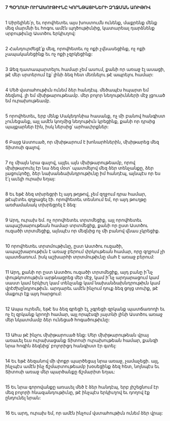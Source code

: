 **7 ՊՕՂՈՍԻ ՈՒՐԱԽՈՒԹԻՒՆԸ ԿՈՐՆԹԱՑԻՆԵՐԻ ԶՂՋՄԱՆ ԱՌԻԹՈՎ**

\
1 Սիրելինե՛ր, եւ որովհետեւ այս խոստումն ունենք, մաքրենք մենք մեզ մարմնի եւ հոգու ամէն պղծութիւնից, կատարեալ դարձնենք սրբութիւնը Աստծու երկիւղով:

\
2 Հանդուրժեցէ՛ք մեզ, որովհետեւ ոչ ոքի չվնասեցինք, ոչ ոքի չապականեցինք եւ ոչ ոքի չզրկեցինք:

\
3 Ձեզ դատապարտելու համար չեմ ասում, քանի որ առաջ էլ ասացի, թէ մեր սրտերում էք՝ լինի ձեզ հետ մեռնելու թէ ապրելու համար:

\
4 Մեծ վստահութիւն ունեմ ձեր հանդէպ. մեծապէս հպարտ եմ ձեզնով. լի եմ մխիթարութեամբ. մեր բոլոր նեղութիւնների մէջ լցուած եմ ուրախութեամբ.

\
5 որովհետեւ, երբ մենք Մակեդոնիա հասանք, ոչ մի բանով հանգիստ չունեցանք, այլ ամէն կողմից նեղութիւն կրեցինք, քանի որ դրսից պայքարներ էին, իսկ ներսից՝ արհաւիրքներ:

\
6 Բայց Աստուած, որ մխիթարում է խոնարհներին, մխիթարեց մեզ Տիտոսի գալով.

\
7 ոչ միայն նրա գալով, այլեւ այն մխիթարութեամբ, որով մխիթարուել էր նա ձեզ մօտ՝ պատմելով մեզ ձեր տենչանքը, ձեր լացուկոծը, ձեր նախանձախնդրութիւնը իմ հանդէպ, այնպէս որ ես է՛լ աւելի ուրախ եղայ:

\
8 Եւ եթէ ձեզ տխրեցրի էլ այդ թղթով, չեմ զղջում դրա համար, թէպէտեւ զղջացել էի. որովհետեւ տեսնում եմ, որ այդ թուղթը առժամանակ տխրեցրել է ձեզ:

\
9 Արդ, ուրախ եմ. ոչ որովհետեւ տրտմեցիք, այլ որովհետեւ ապաշխարութեան համար տրտմեցիք, քանի որ ըստ Աստծու ուզածի տրտմեցիք, այնպէս որ մեզնից ոչ մի բանով վնաս չկրեցիք.

\
10 որովհետեւ տրտմութիւնը, ըստ Աստծու ուզածի, ապաշխարութիւն է առաջ բերում փրկութեան համար, որը զղջում չի պատճառում. իսկ աշխարհի տրտմութիւնը մահ է առաջ բերում:

\
11 Արդ, քանի որ ըստ Աստծու ուզածի տրտմեցիք, այդ բանը ի՜նչ փութկոտութիւն արթնացրեց մեր մէջ, կամ ի՜նչ արդարացում կամ սաստ կամ երկիւղ կամ տենչանք կամ նախանձախնդրութիւն կամ վրէժխընդրութիւն. արդարեւ ամէն ինչում դուք ձեզ ցոյց տուիք, թէ մաքուր էք այդ հարցում:

\
12 Ապա ուրեմն, եթէ ես ձեզ գրեցի էլ, չգրեցի զրկանք պատճառողի եւ ոչ էլ զրկանք կրողի համար, այլ որպէսզի յայտնի լինի Աստծու առաջ մեր նկատմամբ ձեր ունեցած հոգածութիւնը:

\
13 Ահա թէ ինչու մխիթարուած ենք: Մեր մխիթարութեան վրայ առաւել եւս ուրախացանք Տիտոսի ուրախութեան համար, քանզի նրա հոգին ձեզնից՝ բոլորիցդ հանգիստ էր գտել:

\
14 Եւ եթէ ձեզանով մի փոքր պարծեցայ նրա առաջ, չամաչեցի. այլ, ինչպէս ամէն ինչ ճշմարտութեամբ խօսեցինք ձեզ հետ, նոյնպէս եւ Տիտոսի առաջ մեր պարծանքը ճշմարիտ եղաւ:

\
15 Եւ նրա գորովանքը առաւել մեծ է ձեր հանդէպ, երբ յիշեցնում էր մեզ բոլորի հնազանդութիւնը, թէ ինչպէս երկիւղով եւ դողով էք ընդունել նրան:

\
16 Եւ արդ, ուրախ եմ, որ ամէն ինչում վստահութիւն ունեմ ձեր վրայ:
